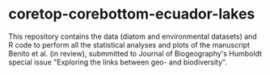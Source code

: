 # coretop-corebottom-ecuador-lakes

This repository contains the data (diatom and environmental datasets) and R code to perform all the statistical analyses and plots of the manuscript Benito et al. (in review), submmitted to Journal of Biogeography's Humboldt special issue "Exploring the links between geo- and biodiversity".
